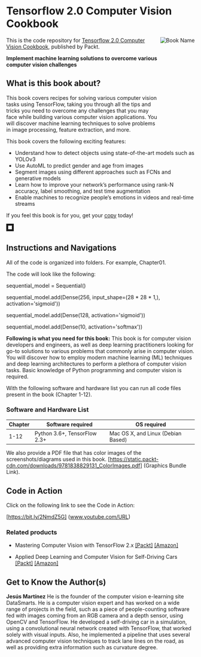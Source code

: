 # Tensorflow 2.0 Computer Vision Cookbook

<a href="https://https://www.packtpub.com/in/data/tensorflow-2-0-computer-vision-cookbook"><img src="https://www.packtpub.com/media/catalog/product/cache/4cdce5a811acc0d2926d7f857dceb83b/9/7/9781838829131-original_98.jpeg" alt="Book Name" height="256px" align="right"></a>

This is the code repository for [Tensorflow 2.0 Computer Vision Cookbook](https://github.com/PacktPublishing/Tensorflow-2.0-Computer-Vision-Cookbook), published by Packt.

**Implement machine learning solutions to overcome various computer vision challenges**

## What is this book about?
This book covers recipes for solving various computer vision tasks using TensorFlow, taking you through all the tips and tricks you need to overcome any challenges that you may face while building various computer vision applications. You will discover machine learning techniques to solve problems in image processing, feature extraction, and more.

This book covers the following exciting features: 
* Understand how to detect objects using state-of-the-art models such as YOLOv3
* Use AutoML to predict gender and age from images
* Segment images using different approaches such as FCNs and generative models
* Learn how to improve your network’s performance using rank-N accuracy, label smoothing, and test time augmentation
* Enable machines to recognize people’s emotions in videos and real-time streams

If you feel this book is for you, get your [copy](https://www.amazon.com/dp/183882913X) today!

<a href="https://www.packtpub.com/?utm_source=github&utm_medium=banner&utm_campaign=GitHubBanner"><img src="https://raw.githubusercontent.com/PacktPublishing/GitHub/master/GitHub.png" 
alt="https://www.packtpub.com/" border="5" /></a>


## Instructions and Navigations
All of the code is organized into folders. For example, Chapter01.

The code will look like the following:

sequential_model = Sequential()

sequential_model.add(Dense(256, input_shape=(28 * 28 * 1,), 
                           activation='sigmoid'))
                           
sequential_model.add(Dense(128, activation='sigmoid'))

sequential_model.add(Dense(10, activation='softmax'))


**Following is what you need for this book:**
This book is for computer vision developers and engineers, as well as deep learning practitioners looking for go-to solutions to various problems that commonly arise in computer vision. You will discover how to employ modern machine learning (ML) techniques and deep learning architectures to perform a plethora of computer vision tasks. Basic knowledge of Python programming and computer vision is required.

With the following software and hardware list you can run all code files present in the book (Chapter 1-12).

### Software and Hardware List

| Chapter  | Software required                   | OS required                        |
| -------- | ------------------------------------| -----------------------------------|
| 1-12    | Python 3.6+, TensorFlow 2.3+         | Mac OS X, and Linux (Debian Based) |


We also provide a PDF file that has color images of the screenshots/diagrams used in this book. [https://static.packt-cdn.com/downloads/9781838829131_ColorImages.pdf] (Graphics Bundle Link).

## Code in Action

Click on the following link to see the Code in Action:

[https://bit.ly/2NmdZ5G] (www.youtube.com/URL)

### Related products <Other books you may enjoy>
* Mastering Computer Vision with TensorFlow 2.x [[Packt]](https://www.packtpub.com/product/mastering-computer-vision-with-tensorflow-2-x/9781838827069) [[Amazon]](https://www.amazon.com/dp/1838827064)

* Applied Deep Learning and Computer Vision for Self-Driving Cars [[Packt]](https://www.packtpub.com/product/applied-deep-learning-and-computer-vision-for-self-driving-cars/9781838646301) [[Amazon]](https://www.amazon.com/dp/1838646302)

## Get to Know the Author(s)
**Jesús Martínez**
He is the founder of the computer vision e-learning site DataSmarts. He is a computer vision expert and has worked on a wide range of projects in the field, such as a piece of people-counting software fed with images coming from an RGB camera and a depth sensor, using OpenCV and TensorFlow. 
He developed a self-driving car in a simulation, using a convolutional neural network created with TensorFlow, that worked solely with visual inputs. Also, he implemented a pipeline that uses several advanced computer vision techniques to track lane lines on the road, as well as providing extra information such as curvature degree.



